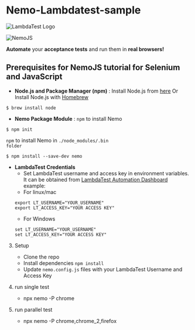 # Nemo-Lambdatest-sample

![LambdaTest Logo](https://www.lambdatest.com/images/logo.svg)

![NemoJS](https://nemo.js.org/images/logo.svg)

**Automate** your **acceptance tests** and run them in **real browsers!**

## Prerequisites for NemoJS tutorial for Selenium and JavaScript
* **Node.js and 
Package Manager (npm)** : Install Node.js from [here](https://nodejs.org/en/#home-downloadhead) Or Install Node.js with [Homebrew](http://brew.sh/)
```
$ brew install node
```
* **Nemo Package Module** :  <code>npm</code> to install Nemo
```
$ npm init
```
<code>npm</code> to install Nemo in <code>./node_modules/.bin folder</code>
```
$ npm install --save-dev nemo
```

* **LambdaTest Credentials**
   * Set LambdaTest username and access key in environment variables. It can be obtained from [LambdaTest Automation Dashboard](https://automation.lambdatest.com/)    
    example:
   - For linux/mac
    ```
    export LT_USERNAME="YOUR_USERNAME"
    export LT_ACCESS_KEY="YOUR ACCESS KEY"

    ```
    - For Windows
    ```
    set LT_USERNAME="YOUR_USERNAME"
    set LT_ACCESS_KEY="YOUR ACCESS KEY"

    ```
3. Setup
   * Clone the repo
   * Install dependencies `npm install`
   * Update `nemo.config.js` files with your LambdaTest Username and Access Key

4. run single test
   * npx nemo -P chrome

5. run parallel test
   * npx nemo -P chrome,chrome_2,firefox

